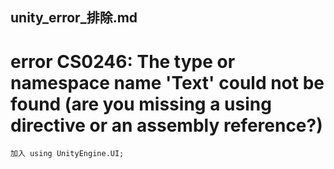 unity_error_排除.md
---
# error CS0246: The type or namespace name 'Text' could not be found (are you missing a using directive or an assembly reference?)
	加入 using UnityEngine.UI;


